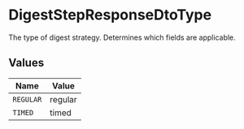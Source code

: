 # DigestStepResponseDtoType

The type of digest strategy. Determines which fields are applicable.


## Values

| Name      | Value     |
| --------- | --------- |
| `REGULAR` | regular   |
| `TIMED`   | timed     |
